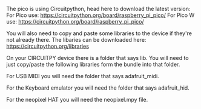 The pico is using Circuitpython, head here to download the latest version:
For Pico use:
 https://circuitpython.org/board/raspberry_pi_pico/
For Pico W use:
 https://circuitpython.org/board/raspberry_pi_pico/


You will also need to copy and paste some libraries to the device if they're not already there. The libaries can be downloaded here: https://circuitpython.org/libraries

On your CIRCUITPY device there is a folder that says lib. You will need to just copy/paste the following libraries form the bundle into that folder.

For USB MIDI you will need the folder that says adafruit_midi.

For the Keyboard emulator you will need the folder that says adafruit_hid.

For the neopixel HAT you will need the neopixel.mpy file.
